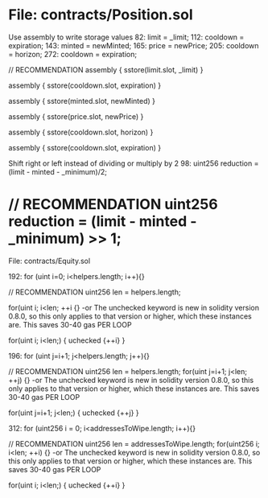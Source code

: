 File: contracts/Position.sol
===================================
Use assembly to write storage values
82: limit = _limit;
112: cooldown = expiration;
143: minted = newMinted;
165: price = newPrice;
205: cooldown = horizon;
272: cooldown = expiration;

// RECOMMENDATION
assembly {
   sstore(limit.slot, _limit)
}

assembly {
   sstore(cooldown.slot, expiration)
}

assembly {
   sstore(minted.slot, newMinted)
}

assembly {
   sstore(price.slot, newPrice)
}

assembly {
   sstore(cooldown.slot, horizon)
}

assembly {
   sstore(cooldown.slot, expiration)
}

Shift right or left instead of dividing or multiply by 2
98: uint256 reduction = (limit - minted - _minimum)/2;

// RECOMMENDATION
uint256 reduction = (limit - minted - _minimum) >> 1;
===================================

File: contracts/Equity.sol

192: for (uint i=0; i<helpers.length; i++){}

// RECOMMENDATION
uint256 len = helpers.length;

for(uint i; i<len; ++i {} 
-or
The unchecked keyword is new in solidity version 0.8.0, so this only applies to that version or higher, which these instances are. This saves 30-40 gas PER LOOP

for(uint i; i<len;) { 
 uchecked {++i}
}

196: for (uint j=i+1; j<helpers.length; j++){}

// RECOMMENDATION
uint256 len = helpers.length;
for(uint j=i+1; j<len; ++j) {}
-or
The unchecked keyword is new in solidity version 0.8.0, so this only applies to that version or higher, which these instances are. This saves 30-40 gas PER LOOP

for(uint j=i+1; j<len;) {
 uchecked {++j}
}

312: for (uint256 i = 0; i<addressesToWipe.length; i++){}

// RECOMMENDATION
uint256 len = addressesToWipe.length;
for(uint256 i; i<len; ++i) {}
-or
The unchecked keyword is new in solidity version 0.8.0, so this only applies to that version or higher, which these instances are. This saves 30-40 gas PER LOOP

for(uint i; i<len;) {
 uchecked {++i}
}

